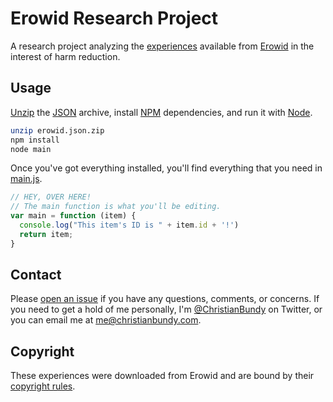 # Erowid Research Project

A research project analyzing the  [experiences](http://www.erowid.org/experiences/exp_front.shtml) available from [Erowid](https://en.wikipedia.org/wiki/Erowid) in the interest of harm reduction.

## Usage

[Unzip](https://developer.apple.com/library/mac/documentation/Darwin/Reference/ManPages/man1/unzip.1.html) the [JSON](http://www.json.org/) archive, install [NPM](https://npmjs.org/) dependencies, and run it with [Node](http://nodejs.org/).

```sh
unzip erowid.json.zip
npm install
node main
```

Once you've got everything installed, you'll find everything that you need in [main.js](https://github.com/christianbundy/erowid-research-project/blob/master/main.js).

```js
// HEY, OVER HERE!
// The main function is what you'll be editing.
var main = function (item) {
  console.log("This item's ID is " + item.id + '!')
  return item;
}
```

## Contact

Please [open an issue](https://github.com/christianbundy/erowid-research-project/issues/new) if you have any questions, comments, or concerns. If you need to get a hold of me personally, I'm [@ChristianBundy](http://twitter.com/christianbundy) on Twitter, or you can email me at [me@christianbundy.com](mailto:me@christianbundy.com).

## Copyright

These experiences were downloaded from Erowid and are bound by their [copyright rules](http://www.erowid.org/general/about/about_copyrights.shtml).
